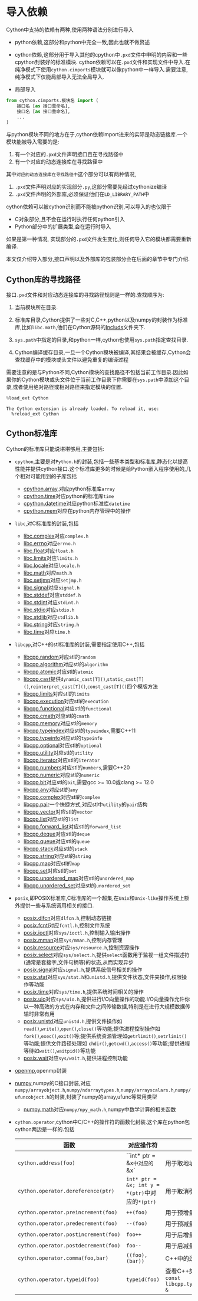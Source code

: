 # 导入依赖

Cython中支持的依赖有两种,使用两种语法分别进行导入

+ python依赖,这部分和python中完全一致,因此也就不做赘述
+ cython依赖,这部分用于导入其他的cpython中`.pxd`文件中申明的内容和一些cpython封装好的标准模块. cython依赖可以在`.pxd`文件和实现文件中导入.在纯净模式下使用`cython.cimports`模块就可以像python中一样导入.需要注意,纯净模式下仅能局部导入无法全局导入.

+ 局部导入

```python
from cython.cimports.模块名 import (
    接口名 [as 接口重命名],
    接口名 [as 接口重命名],
    ...
)
```

与python模块不同的地方在于,cython依赖import进来的实际是动态链接库.一个模块能被导入需要的是:

1. 有一个对应的`.pxd`文件声明接口且在寻找路径中
2. 有一个对应的动态连接库在寻找路径中

其中`对应的动态连接库在寻找路径中`这个部分可以有两种情况,
1. `.pxd`文件声明对应的实现部分`.py`,这部分需要先经过cythonize编译
2. `.pxd`文件声明的外部库,必须保证他们在`LD_LIBRARY_PATH`中

cython依赖可以被cython识别而不能被python识别,可以导入的也仅限于

+ C对象部分,且不会在运行时执行任何python引入
+ Python部分中的扩展类型,会在运行时导入


如果是第一种情况, 实现部分的`.pxd`文件发生变化,则任何导入它的模块都需要重新编译.

本文仅介绍导入部分,接口声明以及外部库的包装部分会在后面的章节中专门介绍.

## Cython库的寻找路径

接口`.pxd`文件和对应动态连接库的寻找路径规则是一样的.查找顺序为:

1. 当前模块所在目录.

2. 标准库目录,Cython提供了一些对C,C++,python以及numpy的封装作为标准库,比如`libc.math`,他们在Cython源码的[Includs](https://github.com/cython/cython/tree/master/Cython/Includes)文件夹下.

3. `sys.path`中指定的目录,和python一样,cython也使用`sys.path`指定查找目录.

4. Cython编译缓存目录,一旦一个Cython模块被编译,其结果会被缓存,Cython会查找缓存中的模块或头文件以避免重复的编译过程

需要注意的是与Python不同,Cython模块的查找路径不包括当前工作目录.因此如果你的Cython模块或头文件位于当前工作目录下你需要在`sys.path`中添加这个目录,或者使用绝对路径或相对路径来指定模块的位置.


```python
%load_ext Cython
```

    The Cython extension is already loaded. To reload it, use:
      %reload_ext Cython


## Cython标准库

Cython的标准库只能说堪堪够用,主要包括:

+ `cpython`,主要是对`Python.h`的封装,包括一些基本类型和标准库,静态化以提高性能并提供cython接口.这个标准库更多的时候是给Python嵌入程序使用的,几个相对可能用到的子库包括
    + [cpython.array](https://github.com/cython/cython/blob/master/Cython/Includes/cpython/array.pxd),对应python标准库`array`
    + [cpython.time](https://github.com/cython/cython/blob/master/Cython/Includes/cpython/time.pxd)对应python的标准库`time`
    + [cpython.datetime](https://github.com/cython/cython/blob/master/Cython/Includes/cpython/datetime.pxd)对应python标准库`datetime`
    + [cpython.mem](https://github.com/cython/cython/blob/master/Cython/Includes/cpython/mem.pxd)对应在python内存管理中的操作

+ `libc`,对C标准库的封装,包括
    + [libc.complex](https://github.com/cython/cython/blob/master/Cython/Includes/libc/complex.pxd)对应`complex.h`
    + [libc.errno](https://github.com/cython/cython/blob/master/Cython/Includes/libc/errno.pxd)对应`errno.h`
    + [libc.float](https://github.com/cython/cython/blob/master/Cython/Includes/libc/float.pxd)对应`float.h`
    + [libc.limits](https://github.com/cython/cython/blob/master/Cython/Includes/libc/limits.pxd)对应`limits.h`
    + [libc.locale](https://github.com/cython/cython/blob/master/Cython/Includes/libc/locale.pxd)对应`locale.h`
    + [libc.math](https://github.com/cython/cython/blob/master/Cython/Includes/libc/math.pxd)对应`math.h`
    + [libc.setjmp](https://github.com/cython/cython/blob/master/Cython/Includes/libc/setjmp.pxd)对应`setjmp.h`
    + [libc.signal](https://github.com/cython/cython/blob/master/Cython/Includes/libc/signal.pxd)对应`signal.h`
    + [libc.stddef](https://github.com/cython/cython/blob/master/Cython/Includes/libc/stddef.pxd)对应`stddef.h`
    + [libc.stdint](https://github.com/cython/cython/blob/master/Cython/Includes/libc/stdint.pxd)对应`stdint.h`
    + [libc.stdio](https://github.com/cython/cython/blob/master/Cython/Includes/libc/stdio.pxd)对应`stdio.h`
    + [libc.stdlib](https://github.com/cython/cython/blob/master/Cython/Includes/libc/stdlib.pxd)对应`stdlib.h`
    + [libc.string](https://github.com/cython/cython/blob/master/Cython/Includes/libc/string.pxd)对应`string.h`
    + [libc.time](https://github.com/cython/cython/blob/master/Cython/Includes/libc/time.pxd)对应`time.h`
    
+ `libcpp`,对C++的stl标准库的封装,需要指定使用C++,包括
    + [libcpp.random](https://github.com/cython/cython/blob/master/Cython/Includes/libcpp/random.pxd)对应stl的`random`
    + [libcpp.algorithm](https://github.com/cython/cython/blob/master/Cython/Includes/libcpp/algorithm.pxd)对应stl的`algorithm`
    + [libcpp.atomic](https://github.com/cython/cython/blob/master/Cython/Includes/libcpp/atomic.pxd)对应stl的`atomic`
    + [libcpp.cast](https://github.com/cython/cython/blob/master/Cython/Includes/libcpp/cast.pxd)提供`dynamic_cast[T]()`,`static_cast[T]()`,`reinterpret_cast[T]()`,`const_cast[T]()`四个模版方法
    + [libcpp.limits](https://github.com/cython/cython/blob/master/Cython/Includes/libcpp/limits.pxd)对应stl的`limits`
    + [libcpp.execution](https://github.com/cython/cython/blob/master/Cython/Includes/libcpp/execution.pxd)对应stl的`execution`
    + [libcpp.functional](https://github.com/cython/cython/blob/master/Cython/Includes/libcpp/functional.pxd)对应stl的`functional`
    + [libcpp.cmath](https://github.com/cython/cython/blob/master/Cython/Includes/libcpp/cmath.pxd)对应stl的`cmath`
    + [libcpp.memory](https://github.com/cython/cython/blob/master/Cython/Includes/libcpp/memory.pxd)对应stl的`memory`
    + [libcpp.typeindex](https://github.com/cython/cython/blob/master/Cython/Includes/libcpp/typeindex.pxd)对应stl的`typeindex`,需要C++11
    + [libcpp.typeinfo](https://github.com/cython/cython/blob/master/Cython/Includes/libcpp/typeinfo.pxd)对应stl的`typeinfo`
    + [libcpp.optional](https://github.com/cython/cython/blob/master/Cython/Includes/libcpp/optional.pxd)对应stl的`optional`
    + [libcpp.utility](https://github.com/cython/cython/blob/master/Cython/Includes/libcpp/utility.pxd)对应stl的`utility`
    + [libcpp.iterator](https://github.com/cython/cython/blob/master/Cython/Includes/libcpp/iterator.pxd)对应stl的`iterator`
    + [libcpp.numbers](https://github.com/cython/cython/blob/master/Cython/Includes/libcpp/numbers.pxd)对应stl的`numbers`,需要C++20
    + [libcpp.numeric](https://github.com/cython/cython/blob/master/Cython/Includes/libcpp/numeric.pxd)对应stl的`numeric`
    + [libcpp.bit](https://github.com/cython/cython/blob/master/Cython/Includes/libcpp/bit.pxd)对应stl的`bit`,需要gcc >= 10.0或clang >= 12.0
    + [libcpp.any](https://github.com/cython/cython/blob/master/Cython/Includes/libcpp/any.pxd)对应stl的`any`
    + [libcpp.complex](https://github.com/cython/cython/blob/master/Cython/Includes/libcpp/complex.pxd)对应stl的`complex`
    + [libcpp.pair](https://github.com/cython/cython/blob/master/Cython/Includes/libcpp/pair.pxd)一个快捷方式,对应stl中`utility`的`pair`结构
    + [libcpp.vector](https://github.com/cython/cython/blob/master/Cython/Includes/libcpp/vector.pxd)对应stl的`vector`
    + [libcpp.list](https://github.com/cython/cython/blob/master/Cython/Includes/libcpp/list.pxd)对应stl的`list`
    + [libcpp.forward_list](https://github.com/cython/cython/blob/master/Cython/Includes/libcpp/forward_list.pxd)对应stl的`forward_list`
    + [libcpp.deque](https://github.com/cython/cython/blob/master/Cython/Includes/libcpp/deque.pxd)对应stl的`deque`
    + [libcpp.queue](https://github.com/cython/cython/blob/master/Cython/Includes/libcpp/queue.pxd)对应stl的`queue`
    + [libcpp.stack](https://github.com/cython/cython/blob/master/Cython/Includes/libcpp/stack.pxd)对应stl的`stack`
    + [libcpp.string](https://github.com/cython/cython/blob/master/Cython/Includes/libcpp/string.pxd)对应stl的`string`
    + [libcpp.map](https://github.com/cython/cython/blob/master/Cython/Includes/libcpp/map.pxd)对应stl的`map`
    + [libcpp.set](https://github.com/cython/cython/blob/master/Cython/Includes/libcpp/set.pxd)对应stl的`set`
    + [libcpp.unordered_map](https://github.com/cython/cython/blob/master/Cython/Includes/libcpp/unordered_map.pxd)对应stl的`unordered_map`
    + [libcpp.unordered_set](https://github.com/cython/cython/blob/master/Cython/Includes/libcpp/unordered_set.pxd)对应stl的`unordered_set`
    
+ `posix`,即POSIX标准库,C标准库的一个超集,在`Unix`和`Unix-like`操作系统上额外提供一些与系统调用相关的接口.
    + [posix.dlfcn](https://github.com/cython/cython/blob/master/Cython/Includes/posix/dlfcn.pxd)对应`dlfcn.h`,控制动态链接
    + [posix.fcntl](https://github.com/cython/cython/blob/master/Cython/Includes/posix/fcntl.pxd)对应`fcntl.h`,控制文件系统
    + [posix.ioctl](https://github.com/cython/cython/blob/master/Cython/Includes/posix/ioctl.pxd)对应`sys/ioctl.h`,控制输入输出操作
    + [posix.mman](https://github.com/cython/cython/blob/master/Cython/Includes/posix/mman.pxd)对应`sys/mman.h`,控制内存管理
    + [posix.resource](https://github.com/cython/cython/blob/master/Cython/Includes/posix/resource.pxd)对应`sys/resource.h`,控制资源操作
    + [posix.select](https://github.com/cython/cython/blob/master/Cython/Includes/posix/select.pxd)对应`sys/select.h`,提供`select`函数用于监视一组文件描述符(通常是套接字,文件句柄等)的状态,从而实现异步
    + [posix.signal](https://github.com/cython/cython/blob/master/Cython/Includes/posix/signal.pxd)对应`signal.h`,提供系统信号相关的操作
    + [posix.stat](https://github.com/cython/cython/blob/master/Cython/Includes/posix/stat.pxd)对应`sys/stat.h`和`unistd.h`,提供文件状态,文件夹操作,权限操作等功能
    + [posix.time](https://github.com/cython/cython/blob/master/Cython/Includes/posix/time.pxd)对应`sys/time.h`,提供系统时间相关的操作
    + [posix.uio](https://github.com/cython/cython/blob/master/Cython/Includes/posix/uio.pxd)对应`sys/uio.h`,提供进行I/O向量操作的功能.I/O向量操作允许你以一种高效的方式在内存和文件之间传输数据,特别是在进行大规模数据传输时非常有用
    + [posix.unistd](https://github.com/cython/cython/blob/master/Cython/Includes/posix/unistd.pxd)对应`unistd.h`,提供文件操作如`read()`,`write()`,`open()`,`close()`等功能;提供进程控制操作如`fork()`,`exec()`,`exit()`等;提供系统资源管理如`getrlimit()`,`setrlimit()`等功能;提供文件路径处理如 `chdir()`,`getcwd()`,`access()`等功能;提供进程等待如`wait()`,`waitpid()`等功能
    + [posix.wait](https://github.com/cython/cython/blob/master/Cython/Includes/posix/wait.pxd)对应`sys/wait.h`,提供进程控制功能
  
+ [openmp](https://github.com/cython/cython/blob/master/Cython/Includes/openmp.pxd),openmp封装

+ [numpy](https://github.com/cython/cython/blob/master/Cython/Includes/numpy/__init__.pxd),numpy的C接口封装,对应`numpy/arrayobject.h`,`numpy/ndarraytypes.h`,`numpy/arrayscalars.h`,`numpy/ufuncobject.h`的封装,封装了numpy的array,ufunc等常用类型
    + [numpy.math]()对应`numpy/npy_math.h`,numpy中数学计算的相关函数
    
+ `cython.operator`,cython中C/C++的操作符的函数化封装.这个库在python包cython两边是一样的.包括

    函数|对应操作符|说明
    ---|---|---
    `cython.address(foo)`|``int* ptr = &x`中对应的`&x`|用于取地址
    `cython.operator.dereference(ptr)`|`int* ptr = &x; int y = *(ptr)`中对应的`*(ptr)`|用于取消引用
    `cython.operator.preincrement(foo)`|`++(foo)`|用于预增量
    `cython.operator.predecrement(foo)`|`--(foo)`|用于预减量
    `cython.operator.postincrement(foo)`|`foo++`|用于后增量
    `cython.operator.postdecrement(foo)`|`foo--`|用于后减量
    `cython.operator.comma(foo,bar)`|`((foo),(bar))`|C++中的逗号运算符
    `cython.operator.typeid(foo)`|`typeid(foo)`| 查看C++类的信息,会返回`const libcpp.typeinfo.type_info &`
